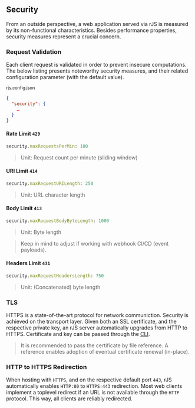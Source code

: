 ## Security

From an outside perspective, a web application served via rJS is measured by its non-functional characteristics. Besides performance properties, security measures represent a crucial concern.

### Request Validation

Each client request is validated in order to prevent insecure computations. The below listing presents noteworthy security measures, and their related configuration parameter (with the default value).

<small class="docs-filename">rjs.config.json</small>

``` json
{
  "security": {
    …
  }
}
```

#### Rate Limit `429`

``` js
security.maxRequestsPerMin: 100
```

> Unit: Request count per minute (sliding window)

#### URI Limit `414`

``` js
security.maxRequestURILength: 250
```

> Unit: URL character length

#### Body Limit `413`

``` js
security.maxRequestBodyByteLength: 1000
```

> Unit: Byte length

> Keep in mind to adjust if working with webhook CI/CD (event payloads).

#### Headers Limit `431`

``` js
security.maxRequestHeadersLength: 750
```

> Unit: (Concatenated) byte length

### TLS

HTTPS is a state-of-the-art protocol for network communiction. Security is achieved on the transport layer. Given both an SSL certificate, and the respective private key, an rJS server automatically upgrades from HTTP to HTTPS. Certificate and key can be passed through the [CLI](./?p=server:index#interface).

> It is recommended to pass the certificate by file reference. A reference enables adoption of eventual certificate renewal (in-place).

### HTTP to HTTPS Redirection

When hosting with `HTTPS`, and on the respective default port `443`, rJS automatically enables `HTTP:80` to `HTTPS:443` redirection. Most web clients implement a toplevel redirect if an URL is not available through the `HTTP` protocol. This way, all clients are reliably redirected.